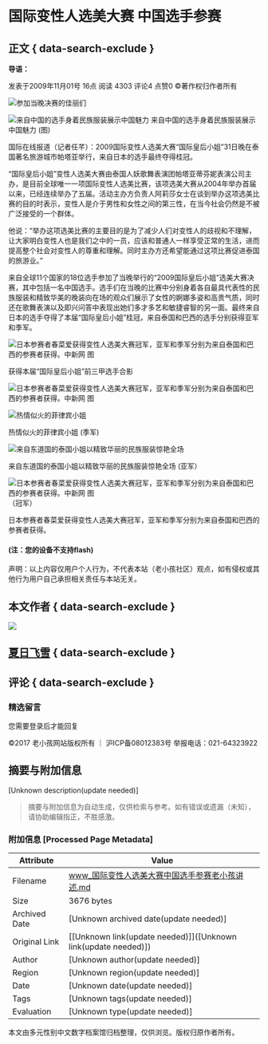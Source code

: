 # 国际变性人选美大赛 中国选手参赛

## 正文 { data-search-exclude }


**导语：**

发表于2009年11月01号 16点 阅读 4303 评论4 点赞0 ©著作权归作者所有

![参加当晚决赛的佳丽们](http://img1.gtimg.com/news/pics/23125/23125442.jpg)

![来自中国的选手身着民族服装展示中国魅力](http://img1.gtimg.com/news/pics/23125/23125451.jpg) 来自中国的选手身着民族服装展示中国魅力 (图)

国际在线报道（记者任芊）：2009国际变性人选美大赛“国际皇后小姐”31日晚在泰国著名旅游城市帕塔亚举行，来自日本的选手最终夺得桂冠。

“国际皇后小姐”变性人选美大赛由泰国人妖歌舞表演团帕塔亚蒂芬妮表演公司主办，是目前全球唯一一项国际变性人选美比赛，该项选美大赛从2004年举办首届以来，已经连续举办了五届。活动主办方负责人阿莉莎女士在谈到举办这项选美比赛的目的时表示，变性人是介于男性和女性之间的第三性，在当今社会仍然是不被广泛接受的一个群体。

他说：“举办这项选美比赛的主要目的是为了减少人们对变性人的歧视和不理解，让大家明白变性人也是我们之中的一员，应该和普通人一样享受正常的生活，进而提高整个社会对变性人的尊重和理解。同时主办方还希望能通过这项比赛促进泰国的旅游业。”

来自全球11个国家的18位选手参加了当晚举行的“2009国际皇后小姐”选美大赛决赛，其中包括一名中国选手。选手们在当晚的比赛中分别身着各自最具代表性的民族服装和精致华美的晚装向在场的观众们展示了女性的婀娜多姿和高贵气质，同时还在歌舞表演以及即兴问答中表现出她们多才多艺和敏捷睿智的另一面。最终来自日本的选手夺得了本届“国际皇后小姐”桂冠，来自泰国和巴西的选手分别获得亚军和季军。

![日本参赛者春菜爱获得变性人选美大赛冠军，亚军和季军分别为来自泰国和巴西的参赛者获得。中新网 图](http://img1.gtimg.com/news/pics/23128/23128242.jpg)

获得本届“国际皇后小姐”前三甲选手合影

![日本参赛者春菜爱获得变性人选美大赛冠军，亚军和季军分别为来自泰国和巴西的参赛者获得。中新网 图](http://img1.gtimg.com/news/pics/23128/23128252.jpg)

![热情似火的菲律宾小姐](http://img1.gtimg.com/news/pics/23125/23125452.jpg)

热情似火的菲律宾小姐 (季军)

![来自东道国的泰国小姐以精致华丽的民族服装惊艳全场](http://img1.gtimg.com/news/pics/23125/23125443.jpg)

来自东道国的泰国小姐以精致华丽的民族服装惊艳全场 (亚军）

![日本参赛者春菜爱获得变性人选美大赛冠军，亚军和季军分别为来自泰国和巴西的参赛者获得。中新网 图](http://img1.gtimg.com/news/pics/23128/23128244.jpg) （冠军）

日本参赛者春菜爱获得变性人选美大赛冠军，亚军和季军分别为来自泰国和巴西的参赛者获得。

#### (注：您的设备不支持flash)

声明：以上内容仅用户个人行为，不代表本站（老小孩社区）观点，如有侵权或其他行为用户自己承担相关责任与本站无关。 

## 本文作者 { data-search-exclude }

[![](https://img1.oldkids.cn/static/portrait/3/38535.jpg)](/user/home.php?uid=15432)

## [夏日飞雪](/user/home.php?uid=15432) { data-search-exclude }

## 评论 { data-search-exclude }

### 精选留言

您需要登录后才能回复

©2017 老小孩网站版权所有 ｜ 沪ICP备08012383号 举报电话：021-64323922
<!-- tcd_original_link http://www.oldkids.cn/blog/view.php?bid=100109 -->


## 摘要与附加信息

<!-- tcd_abstract -->
[Unknown description(update needed)]
<!-- tcd_abstract_end -->

> 摘要与附加信息为自动生成，仅供检索与参考。如有错误或遗漏（未知），请协助编辑指正，不胜感激。

### 附加信息 [Processed Page Metadata]

| Attribute       | Value                                  |
|-----------------|----------------------------------------|
| Filename        | www_国际变性人选美大赛中国选手参赛老小孩讲述.md                             |
| Size            | 3676 bytes                           |
| Archived Date   | [Unknown archived date(update needed)]                             |
| Original Link   | [[Unknown link(update needed)]]([Unknown link(update needed)])                       |
| Author          | [Unknown author(update needed)]                               |
| Region          | [Unknown region(update needed)]                               |
| Date            | [Unknown date(update needed)]                                 |
| Tags            | [Unknown tags(update needed)]                                 |
| Evaluation            | [Unknown type(update needed)]                                 |
<!-- tcd_table_end -->

本文由多元性别中文数字档案馆归档整理，仅供浏览。版权归原作者所有。
